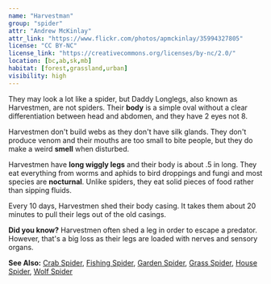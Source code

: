 ```yaml
---
name: "Harvestman"
group: "spider"
attr: "Andrew McKinlay"
attr_link: "https://www.flickr.com/photos/apmckinlay/35994327805"
license: "CC BY-NC"
license_link: "https://creativecommons.org/licenses/by-nc/2.0/"
location: [bc,ab,sk,mb]
habitat: [forest,grassland,urban]
visibility: high
---
```

They may look a lot like a spider, but Daddy Longlegs, also known as Harvestmen, are not spiders. Their **body** is a simple oval without a clear differentiation between head and abdomen, and they have 2 eyes not 8.

Harvestmen don't build webs as they don't have silk glands. They don't produce venom and their mouths are too small to bite people, but they do make a weird **smell** when disturbed.

Harvestmen have **long wiggly legs** and their body is about .5 in long. They eat everything from worms and aphids to bird droppings and fungi and most species are **nocturnal**. Unlike spiders, they eat solid pieces of food rather than sipping fluids.

Every 10 days, Harvestmen shed their body casing. It takes them about 20 minutes to pull their legs out of the old casings.

**Did you know?** Harvestmen often shed a leg in order to escape a predator. However, that's a big loss as their legs are loaded with nerves and sensory organs.

<!-- generated, do not edit -->
**See Also:**
[Crab Spider](/{{section}}/crabspid),
[Fishing Spider](/{{section}}/fishspid),
[Garden Spider](/{{section}}/gardspid),
[Grass Spider](/{{section}}/gras_spid),
[House Spider](/{{section}}/houspid),
[Wolf Spider](/{{section}}/wolfspid)
